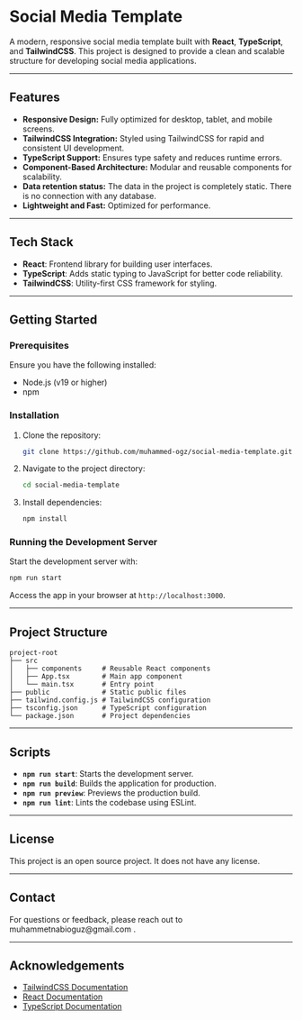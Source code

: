 # Social Media Template

A modern, responsive social media template built with **React**, **TypeScript**, and **TailwindCSS**. This project is designed to provide a clean and scalable structure for developing social media applications.

---

## Features

- **Responsive Design:** Fully optimized for desktop, tablet, and mobile screens.
- **TailwindCSS Integration:** Styled using TailwindCSS for rapid and consistent UI development.
- **TypeScript Support:** Ensures type safety and reduces runtime errors.
- **Component-Based Architecture:** Modular and reusable components for scalability.
- **Data retention status:** The data in the project is completely static. There is no connection with any database.
- **Lightweight and Fast:** Optimized for performance.

---

## Tech Stack

- **React**: Frontend library for building user interfaces.
- **TypeScript**: Adds static typing to JavaScript for better code reliability.
- **TailwindCSS**: Utility-first CSS framework for styling.

---

## Getting Started

### Prerequisites

Ensure you have the following installed:

- Node.js (v19 or higher)
- npm

### Installation

1. Clone the repository:

   ```bash
   git clone https://github.com/muhammed-ogz/social-media-template.git
   ```

2. Navigate to the project directory:

   ```bash
   cd social-media-template
   ```

3. Install dependencies:

   ```bash
   npm install
   ```

### Running the Development Server

Start the development server with:

```bash
npm run start
```

Access the app in your browser at `http://localhost:3000`.

---

## Project Structure

```
project-root
├── src
│   ├── components     # Reusable React components
│   ├── App.tsx        # Main app component
│   └── main.tsx       # Entry point
├── public             # Static public files
├── tailwind.config.js # TailwindCSS configuration
├── tsconfig.json      # TypeScript configuration
└── package.json       # Project dependencies
```

---

## Scripts

- **`npm run start`**: Starts the development server.
- **`npm run build`**: Builds the application for production.
- **`npm run preview`**: Previews the production build.
- **`npm run lint`**: Lints the codebase using ESLint.

---

## License

This project is an open source project. It does not have any license.

---

## Contact

For questions or feedback, please reach out to muhammetnabioguz\@gmail.com .

---

## Acknowledgements

- [TailwindCSS Documentation](https://tailwindcss.com/docs)
- [React Documentation](https://reactjs.org/docs/getting-started.html)
- [TypeScript Documentation](https://www.typescriptlang.org/docs/)

